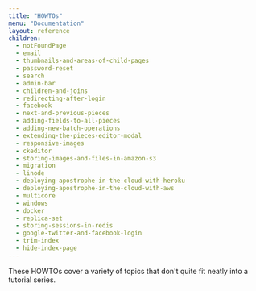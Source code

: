 ```yaml
---
title: "HOWTOs"
menu: "Documentation"
layout: reference
children:
  - notFoundPage
  - email
  - thumbnails-and-areas-of-child-pages
  - password-reset
  - search
  - admin-bar
  - children-and-joins
  - redirecting-after-login
  - facebook
  - next-and-previous-pieces
  - adding-fields-to-all-pieces
  - adding-new-batch-operations
  - extending-the-pieces-editor-modal
  - responsive-images
  - ckeditor
  - storing-images-and-files-in-amazon-s3
  - migration
  - linode
  - deploying-apostrophe-in-the-cloud-with-heroku
  - deploying-apostrophe-in-the-cloud-with-aws
  - multicore
  - windows
  - docker
  - replica-set
  - storing-sessions-in-redis
  - google-twitter-and-facebook-login
  - trim-index
  - hide-index-page
---
```


These HOWTOs cover a variety of topics that don't quite fit neatly into a tutorial series.
